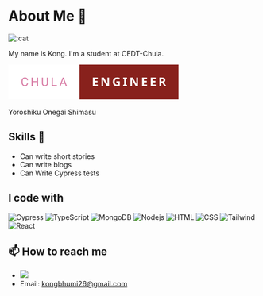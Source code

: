 # About Me 🥑
<img src="https://count.getloli.com/get/@:k" alt=":cat" />

My name is Kong. I'm a student at CEDT-Chula. 

[![forthebadge](https://github.com/CEDT-Chula/For-The-Cedt-Badge/blob/main/badges/chula-engineer.svg)](https://github.com/CEDT-Chula/For-The-Cedt-Badge/tree/main/badges)

Yoroshiku Onegai Shimasu

## Skills 💪
- Can write short stories
- Can write blogs
- Can Write Cypress tests

## I code with
<p>
  <img alt="Cypress" src="https://img.shields.io/badge/-cypress-%23E5E5E5?style=flat-square&logo=cypress&logoColor=white" />
  <img alt="TypeScript" src="https://img.shields.io/badge/-TypeScript-007ACC?style=flat-square&logo=typescript&logoColor=white" />
  <img alt="MongoDB" src="https://img.shields.io/badge/-MongoDB-13aa52?style=flat-square&logo=mongodb&logoColor=white" />
  <img alt="Nodejs" src="https://img.shields.io/badge/-Nodejs-43853d?style=flat-square&logo=Node.js&logoColor=white" />
  <img alt="HTML" src="https://img.shields.io/badge/HTML-239120?style=flat-square&logo=html5&logoColor=white"/>
  <img alt="CSS" src="https://img.shields.io/badge/CSS-239120?style=flat-square&logo=css3&logoColor=white"/>
  <img alt="Tailwind" src="https://img.shields.io/badge/Tailwind_CSS-38B2AC?style=flat-square&logo=tailwind-css&logoColor=white" />
  <img alt="React" src="https://img.shields.io/badge/-React-45b8d8?style=flat-square&logo=react&logoColor=white" />
</p>

## 📫 How to reach me

- <a href="https://linkedin.com/in/kongbhumi-subhudhayodhin-938398288"><img src="https://img.shields.io/badge/linkedin-%230077B5.svg?style=flat-square&logo=linkedin&logoColor=white"></a>
- Email: kongbhumi26@gmail.com
